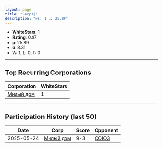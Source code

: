 ```yaml
---
layout: page
title: "Serpaj"
description: "ws: 1 μ: 25.89"
---
```

- **WhiteStars**: 1
- **Rating**: 0.97
- **μ**: 25.89  
- **σ**: 8.31
- W: 1, L: 0, T: 0

---

## Top Recurring Corporations

| Corporation | WhiteStars |
| --- | --- |
| [Милый дом](https://ws.tsl.rocks/corp/d908cbdc39ad7efc371d8e2683776f9c0961d8bd1c3959d1db2a2e0bac82cacc/) | 1 |

---

## Participation History (last 50)

| Date | Corp | Score | Opponent |
| --- | --- | --- | --- |
| 2025-05-24 | [Милый дом](https://ws.tsl.rocks/corp/d908cbdc39ad7efc371d8e2683776f9c0961d8bd1c3959d1db2a2e0bac82cacc/) | 9-3 | [СОЮЗ](https://ws.tsl.rocks/corp/068cec010bfee0723895562d4bf580b93628758a762b6918d384fef632d281ab/) |